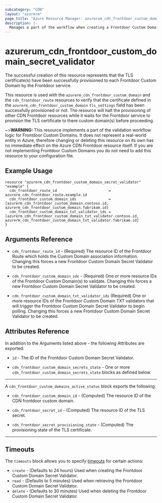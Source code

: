 ```yaml
---
subcategory: "CDN"
layout: "azurerm"
page_title: "Azure Resource Manager: azurerum_cdn_frontdoor_custom_domain_secret_validator"
description: |-
  Manages a part of the workflow when creating a Frontdoor Custom Domain.
---
```


# azurerum_cdn_frontdoor_custom_domain_secret_validator

The successful creation of this resource represents that the TLS certificate(s) have been successfully provisioned to each Frontdoor Custom Domain by the Frontdoor service.

This resource is used with the `azurerm_cdn_frontdoor_custom_domain` and the `cdn_frontdoor_route` resources to verify that the certificate defined in the `azurerm_cdn_frontdoor_custom_domain` `tls_settings` field has been successfully provisioned or not. The resource will halt the provisioning of other CDN Frontdoor resources while it waits for the Frontdoor service to provision the TLS certificate to there custom domain(s) before proceeding.

~>**WARNING:** This resource implements a part of the validation workflow logic for Frontdoor Custom Domains. It does not represent a real-world entity in Azure, therefore changing or deleting this resource on its own has no immediate effect on the Azure CDN Frontdoor resource itself. If you are not implementing Frontdoor Custom Domains you do not need to add this resource to your configuration file.

## Example Usage

```hcl
resource "azurerm_cdn_frontdoor_custom_domain_secret_validator" "example" {
  cdn_frontdoor_route_id                        = azurerm_cdn_frontdoor_route.example.id
  cdn_frontdoor_custom_domain_ids               = [azurerm_cdn_frontdoor_custom_domain.contoso.id, azurerm_cdn_frontdoor_custom_domain.fabrikam.id]
  cdn_frontdoor_custom_domain_txt_validator_ids = [azurerm_cdn_frontdoor_custom_domain_txt_validator.contoso.id, azurerm_cdn_frontdoor_custom_domain_txt_validator.fabrikam.id]
}
```

## Arguments Reference

* `cdn_frontdoor_route_id` - (Required) The resource ID of the Frontdoor Route which holds the Custom Domain association information. Changing this forces a new Frontdoor Custom Domain Secret Validator to be created.

* `cdn_frontdoor_custom_domain_ids` - (Required) One or more resource IDs of the Frontdoor Custom Domain(s) to validate. Changing this forces a new Frontdoor Custom Domain Secret Validator to be created.

* `cdn_frontdoor_custom_domain_txt_validator_ids` (Required) One or more resource IDs of the Frontdoor Custom Domain TXT validators that will trigger the Frontdoor Custom Domain Secret Validator to begin polling. Changing this forces a new Frontdoor Custom Domain Secret Validator to be created.

## Attributes Reference

In addition to the Arguments listed above - the following Attributes are exported:

* `id` - The ID of the Frontdoor Custom Domain Secret Validator.

* `cdn_frontdoor_custom_domain_secrets_state` - One or more `cdn_frontdoor_custom_domain_secrets_state` blocks as defined below.

---
A `cdn_frontdoor_custom_domains_active_status` block exports the following:

* `cdn_frontdoor_custom_domain_id` - (Computed) The resource ID of the CDN frontdoor custom domain.

* `cdn_frontdoor_secret_id` - (Computed) The resource ID of the TLS secret.

* `cdn_frontdoor_secret_provisioning_state` - (Computed) The provisioning state of the TLS certificate.

---

## Timeouts

The `timeouts` block allows you to specify [timeouts](https://www.terraform.io/docs/configuration/resources.html#timeouts) for certain actions:

* `create` - (Defaults to 24 hours) Used when creating the Frontdoor Custom Domain Secret Validator.
* `read` - (Defaults to 5 minutes) Used when retrieving the Frontdoor Custom Domain Secret Validator.
* `delete` - (Defaults to 30 minutes) Used when deleting the Frontdoor Custom Domain Secret Validator.
